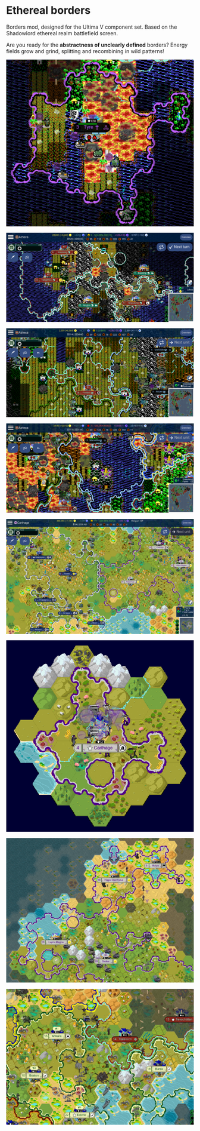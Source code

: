 # Ethereal borders
Borders mod, designed for the Ultima V component set. Based on the Shadowlord ethereal realm battlefield screen.

Are you ready for the **abstractness of unclearly defined** borders? Energy fields grow and grind, splitting and recombining in wild patterns!

![](https://github.com/hackedpassword/Unciv-Assets/blob/main/Images/Ethereal%20borders/Screenie1.png)

![](https://github.com/hackedpassword/Unciv-Assets/blob/main/Images/Ethereal%20borders/Screenie2.png)

![](https://github.com/hackedpassword/Unciv-Assets/blob/main/Images/Ethereal%20borders/Screenie3.png)

![](https://github.com/hackedpassword/Unciv-Assets/blob/main/Images/Ethereal%20borders/Screenie4.png)

![](https://github.com/hackedpassword/Unciv-Assets/blob/main/Images/Ethereal%20borders/Screenie5.png)

![](https://github.com/hackedpassword/Unciv-Assets/blob/main/Images/Ethereal%20borders/Screenie6.png)

![](https://github.com/hackedpassword/Unciv-Assets/blob/main/Images/Ethereal%20borders/Screenie7.png)

![](https://github.com/hackedpassword/Unciv-Assets/blob/main/Images/Ethereal%20borders/Screenie8.png)
